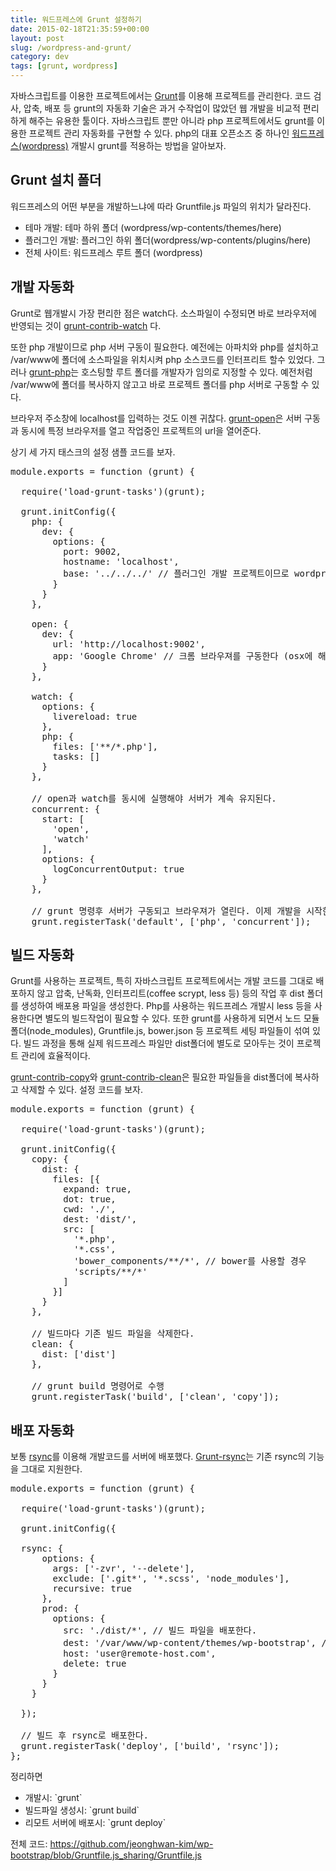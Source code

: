 ```yaml
---
title: 워드프레스에 Grunt 설정하기
date: 2015-02-18T21:35:59+00:00
layout: post
slug: /wordpress-and-grunt/
category: dev
tags: [grunt, wordpress]
---
```


자바스크립트를 이용한 프로젝트에서는 <a href="http://gruntjs.com/">Grunt</a>를 이용해 프로젝트를 관리한다. 코드 검사, 압축, 배포 등 grunt의 자동화 기술은 과거 수작업이 많았던 웹 개발을 비교적 편리하게 해주는 유용한 툴이다. 자바스크립트 뿐만 아니라 php 프로젝트에서도 grunt를 이용한 프로젝트 관리 자동화를 구현할 수 있다. php의 대표 오픈소즈 중 하나인 <a href="https://wordpress.org/">워드프레스(wordpress)</a> 개발시 grunt를 적용하는 방법을 알아보자.

<h2>Grunt 설치 폴더</h2>

워드프레스의 어떤 부분을 개발하느냐에 따라 Gruntfile.js 파일의 위치가 달라진다.

<ul>
    <li>테마 개발: 테마 하위 폴더 (wordpress/wp-contents/themes/here)</li>
    <li>플러그인 개발: 플러그인 하위 폴더(wordpress/wp-contents/plugins/here)</li>
    <li>전체 사이트: 워드프레스 루트 폴더 (wordpress)</li>
</ul>

<h2>개발 자동화</h2>

Grunt로 웹개발시 가장 편리한 점은 watch다. 소스파일이 수정되면 바로 브라우저에 반영되는 것이 <a href="https://github.com/gruntjs/grunt-contrib-watch">grunt-contrib-watch</a> 다.

또한 php 개발이므로 php 서버 구동이 필요한다. 예전에는 아파치와 php를 설치하고 /var/www에 폴더에 소스파일을 위치시켜 php 소스코드를 인터프리트 할수 있었다. 그러나 <a href="https://github.com/sindresorhus/grunt-php">grunt-php</a>는 호스팅할 루트 폴더를 개발자가 임의로 지정할 수 있다. 예전처럼 /var/www에 폴더를 복사하지 않고고 바로 프로젝트 폴더를 php 서버로 구동할 수 있다.

브라우저 주소창에 localhost를 입력하는 것도 이젠 귀찮다. <a href="https://github.com/jsoverson/grunt-open">grunt-open</a>은 서버 구동과 동시에 특정 브라우저를 열고 작업중인 프로젝트의 url을 열어준다.

상기 세 가지 태스크의 설정 샘플 코드를 보자.

<pre class="lang:js decode:true" title="Gruntfile.js">module.exports = function (grunt) {

  require('load-grunt-tasks')(grunt);

  grunt.initConfig({
    php: {
      dev: {
        options: {
          port: 9002,
          hostname: 'localhost',
          base: '../../../' // 플러그인 개발 프로젝트이므로 wordpress 루트 경로를 설정한다.
        }
      }
    },

    open: {
      dev: {
        url: 'http://localhost:9002',
        app: 'Google Chrome' // 크롬 브라우져를 구동한다 (osx에 해당)
      }
    },

    watch: {
      options: {
        livereload: true
      },
      php: {
        files: ['**/*.php'],
        tasks: []
      }
    },

    // open과 watch를 동시에 실행해야 서버가 계속 유지된다.
    concurrent: {
      start: [
        'open',
        'watch'
      ],
      options: {
        logConcurrentOutput: true
      }
    },

    // grunt 명령후 서버가 구동되고 브라우져가 열린다. 이제 개발을 시작한다.
    grunt.registerTask('default', ['php', 'concurrent']);</pre>

<h2>빌드 자동화</h2>

Grunt를 사용하는 프로젝트, 특히 자바스크립트 프로젝트에서는 개발 코드를 그대로 배포하지 않고 압축, 난독화, 인터프리트(coffee scrypt, less 등) 등의 작업 후 dist 폴더를 생성하여 배포용 파일을 생성한다. Php를 사용하는 워드프레스 개발시 less 등을 사용한다면 별도의 빌드작업이 필요할 수 있다. 또한 grunt를 사용하게 되면서 노드 모듈 폴더(node_modules), Gruntfile.js, bower.json 등 프로젝트 세팅 파일들이 섞여 있다. 빌드 과정을 통해 실제 워드프레스 파일만 dist폴더에 별도로 모아두는 것이 프로젝트 관리에 효율적이다.

<a href="https://github.com/gruntjs/grunt-contrib-copy">grunt-contrib-copy</a>와 <a href="https://github.com/gruntjs/grunt-contrib-clean">grunt-contrib-clean</a>은 필요한 파일들을 dist폴더에 복사하고 삭제할 수 있다. 설정 코드를 보자.

<pre class="lang:js decode:true" title="Gruntfile.js">module.exports = function (grunt) {

  require('load-grunt-tasks')(grunt);

  grunt.initConfig({
    copy: {
      dist: {
        files: [{
          expand: true,
          dot: true,
          cwd: './',
          dest: 'dist/',
          src: [
            '*.php',
            '*.css',
            'bower_components/**/*', // bower를 사용할 경우
            'scripts/**/*'
          ]
        }]
      }
    },

    // 빌드마다 기존 빌드 파일을 삭제한다.
    clean: {
      dist: ['dist']
    },

    // grunt build 명령어로 수행
    grunt.registerTask('build', ['clean', 'copy']);
</pre>

<h2>배포 자동화</h2>

보통 <a href="https://rsync.samba.org/">rsync</a>를 이용해 개발코드를 서버에 배포했다. <a href="https://github.com/jedrichards/grunt-rsync">Grunt-rsync</a>는 기존 rsync의 기능을 그대로 지원한다.

<pre class="lang:js decode:true" title="Gruntfile.js">module.exports = function (grunt) {

  require('load-grunt-tasks')(grunt);

  grunt.initConfig({

  rsync: {
      options: {
        args: ['-zvr', '--delete'],
        exclude: ['.git*', '*.scss', 'node_modules'],
        recursive: true
      },
      prod: {
        options: {
          src: './dist/*', // 빌드 파일을 배포한다.
          dest: '/var/www/wp-content/themes/wp-bootstrap', // 테마 개발 시
          host: 'user@remote-host.com',
          delete: true
        }
      }
    }

  });

  // 빌드 후 rsync로 배포한다.
  grunt.registerTask('deploy', ['build', 'rsync']);
};</pre>

정리하면

<ul>
    <li>개발시: `grunt`</li>
    <li>빌드파일 생성시: `grunt build`</li>
    <li>리모트 서버에 배포시: `grunt deploy`</li>
</ul>

전체 코드: <a href="https://github.com/jeonghwan-kim/wp-bootstrap/blob/Gruntfile.js_sharing/Gruntfile.js">https://github.com/jeonghwan-kim/wp-bootstrap/blob/Gruntfile.js_sharing/Gruntfile.js</a>

&nbsp;
